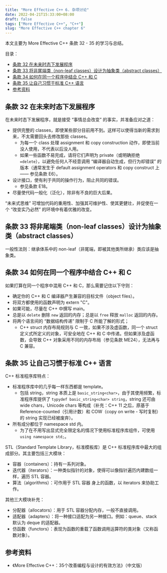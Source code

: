 ```yaml
---
title: "More Effective C++ 6. 杂项讨论"
date: 2022-04-21T15:33:00+08:00
draft: false
tags: ["More Effective C++", "C++"]
slug: "More Effective C++ chapter 6"
---
```


本文主要为 More Effective C++ 条款 32 - 35 的学习与总结。

目录：

- [条款 32 在未来时态下发展程序](#条款-32-在未来时态下发展程序)
- [条款 33 将非尾端类（non-leaf classes）设计为抽象类（abstract classes）](#条款-33-将非尾端类non-leaf-classes设计为抽象类abstract-classes)
- [条款 34 如何在同一个程序中结合 C++ 和 C](#条款-34-如何在同一个程序中结合-c-和-c)
- [条款 35 让自己习惯于标准 C++ 语言](#条款-35-让自己习惯于标准-c-语言)
- [参考资料](#参考资料)

## 条款 32 在未来时态下发展程序

在未来时态下发展程序，就是接受 “事情总会改变” 的事实，并准备应对之道：

* 提供完整的 classes，即使某些部分目前用不到。这样可以使得当新的需求到来，不太需要回头去修改那些 classes。
  * 为每一个 class 处理 assignment 和 copy construction 动作，即使当前没人使用，不代表以后没人用。
  * 如果一些函数不易完成，请将它们声明为 private（或明确拒绝 `=delete`），以避免任何人不经意调用 “编译器自动生成，但行为却错误” 的版本（通常发生于 default assignment operators 和 copy construct 上 —— 参见条款 E6）。
* 设计接口，使有利于共同的操作行为，阻止共同的错误。
  * 参见条款 E18。
* 尽量使代码一般化（泛化），除非有不良的巨大后果。

“未来式思维” 可增加代码的重用性、加强其可维护性、使其更健壮，并促使在一个 “改变实乃必然” 的环境中有着优雅的改变。

## 条款 33 将非尾端类（non-leaf classes）设计为抽象类（abstract classes）

一般性法则：继承体系中的 non-leaf（非尾端，即被其他类所继承）类应该是抽象类。

## 条款 34 如何在同一个程序中结合 C++ 和 C

如果打算在同一个程序中混用 C++ 和 C，那么需要记住以下守则：

* 确定你的 C++ 和 C 编译器产生兼容的目标文件（object files）。
* 将双方都使用的函数声明为 extern "C"。
* 如果可能，尽量在 C++ 中撰写 main。
* 总是以 `delete` 删除 `new` 返回的内存；总是以 `free` 释放 `malloc` 返回的内存。
* 将两个语言间的 “数据结构传递” 限制于 C 所能了解的形式；
  * C++ struct 内存布局规则与 C 一致，如果不涉及虚函数，同一个 struct 定义式所定义的对象，可安全地在 C++ 和 C 中传递。但如果涉及虚函数，会导致 C++ 对象采用不同的内存布局（参见条款 ME24），无法再与 C 兼容。

## 条款 35 让自己习惯于标准 C++ 语言

C++ 标准程序库特点：

* 标准程序库中的几乎每一样东西都是 template。
  * 包括 string，string 本质上是 `basic_string<char>`，由于其使用频繁，标准程序库提供了 `typydef basic_string<char> string`，string 还可由 wide chars，Unicode chars 等构成（补充：C++ 11 之后，原基于 Reference-counted（引用计数）和 COW（copy on write - 写时复制）的 string 实现已经被废弃）。
* 所有成分都位于 namespace std 内。
  * 为了在不用写出显式完全限定名的情况下使用标准程序库组件，可使用 `using namespace std;`。

STL（Standard Template Library，标准模板库）是 C++ 标准程序库中最大的组成部分。其主要包括三大模块：

* 容器（containers）：持有一系列对象。
* 迭代器（iterators）：一种类似指针的对象，使得可以像指针遍历内建数组一样，遍历 STL 容器。
* 算法（algorithms）：可作用于 STL 容器 身上的函数，以 iterators 来协助工作。

其他三大模块补充：

* 分配器（allocators）：用于 STL 容器分配内存，一般不直接调用。
* 适配器（adapters）：将一种接口适配为另一种接口。例如：queue、stack 默认为 deque 的适配器。
* 仿函数（functors）：表现为函数的重载了函数调用运算符的类对象（又称函数对象）。

## 参考资料

* 《More Effective C++：35个改善编程与设计的有效方法》（中文版）
